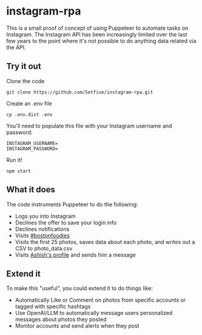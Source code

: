 # instagram-rpa

This is a small proof of concept of using Puppeteer to automate tasks on Instagram. 
The Instagram API has been increasingly limited over the last few years to the point where it's not possible to do anything
data related via the API.

## Try it out

Clone the code
```
git clone https://github.com/Setfive/instagram-rpa.git
```

Create an .env file
```
cp .env.dist .env
```

You'll need to populate this file with your Instagram username and password:
```
INSTAGRAM_USERNAME=
INSTAGRAM_PASSWORD=
```

Run it!

```
npm start
```

## What it does

The code instruments Puppeteer to do the following:

* Logs you into Instagram
* Declines the offer to save your login info
* Declines notifications
* Visits [#bostonfoodies](https://www.instagram.com/explore/tags/bostonfoodies/)
* Visits the first 25 photos, saves data about each photo, and writes out a CSV to photo_data.csv
* Visits [Ashish's profile](https://www.instagram.com/mradatta/) and sends him a message

## Extend it

To make this "useful", you could extend it to do things like:

* Automatically Like or Comment on photos from specific accounts or tagged with specific hashtags
* Use OpenAI/LLM to automatically message users personalized messages about photos they posted 
* Monitor accounts and send alerts when they post